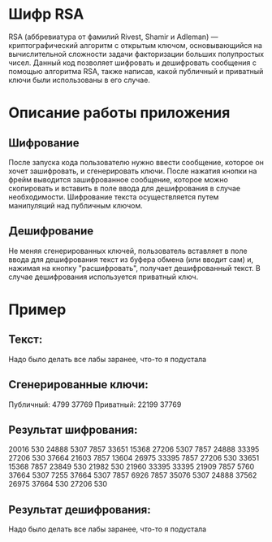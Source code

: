 # Шифр RSA

RSA (аббревиатура от фамилий Rivest, Shamir и Adleman) — криптографический алгоритм с открытым ключом, основывающийся на вычислительной сложности задачи факторизации больших полупростых чисел. Данный код позволяет шифровать и дешифровать сообщения с помощью алгоритма RSA, также написав, какой публичный и приватный ключи были использованы в его случае.

# Описание работы приложения

## Шифрование
После запуска кода пользователю нужно ввести сообщение, которое он хочет зашифровать, и сгенерировать ключи. После нажатия кнопки на фрейм выводится зашифрованное сообщение, которое можно скопировать и вставить в поле ввода для дешифрования в случае необходимости. Шифрование текста осуществляется путем манипуляций над публичным ключом.

## Дешифрование
Не меняя сгенерированных ключей, пользователь вставляет в поле ввода для дешифрования текст из буфера обмена (или вводит сам) и, нажимая на кнопку "расшифровать", получает дешифрованный текст. В случае дешифрования используется приватный ключ.


# Пример

## Текст:
Надо было делать все лабы заранее, что-то я подустала

## Сгенерированные ключи:
Публичный: 4799 37769
Приватный: 22199 37769

## Результат шифрования:
20016 530 24888 5307 7857 33651 15368 27206 5307 7857 24888 33395 27206 530 37664 21603 7857 13604 26975 33395 7857 27206 530 33651 15368 7857 23849 530 21982 530 21960 33395 33395 21909 7857 5760 37664 5307 7255 37664 5307 7857 6926 7857 35076 5307 24888 37562 26975 37664 530 27206 530

## Результат дешифрования:
Надо было делать все лабы заранее, что-то я подустала
